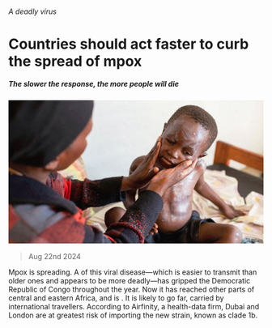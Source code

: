 ###### A deadly virus

# Countries should act faster to curb the spread of mpox 

##### The slower the response, the more people will die 

![image](images/20240824_LDP001.jpg) 

> Aug 22nd 2024 

Mpox is spreading. A  of this viral disease—which is easier to transmit than older ones and appears to be more deadly—has gripped the Democratic Republic of Congo throughout the year. Now it has reached other parts of central and eastern Africa, and is . It is likely to go far, carried by international travellers. According to Airfinity, a health-data firm, Dubai and London are at greatest risk of importing the new strain, known as clade 1b.

